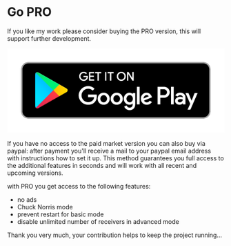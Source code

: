 # Go PRO

If you like my work please consider buying the PRO version, this will support further development.

[![Get it on Google Play](../img/google-play-badge.png)](https://play.google.com/store/apps/details?id=com.rs.autorun.pro)

If you have no access to the paid market version you can also buy via paypal: after payment you'll receive a mail to your paypal email address with instructions how to set it up. This method guarantees you full access to the additional features in seconds and will work with all recent and upcoming versions.

with PRO you get access to the following features:

-   no ads
-   Chuck Norris mode
-   prevent restart for basic mode
-   disable unlimited number of receivers in advanced mode

Thank you very much, your contribution helps to keep the project running...


